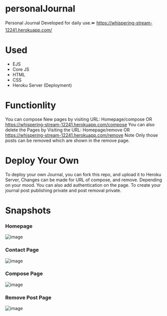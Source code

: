 # personalJournal
Personal Journal Developed for daily use.⏩ https://whispering-stream-12241.herokuapp.com/

# Used
* EJS
* Core JS
* HTML
* CSS
* Heroku Server (Deployment)

# Functionlity
You can compose New pages by visiting URL: Homepage/compose OR https://whispering-stream-12241.herokuapp.com/compose
You can also delete the Pages by Visiting the URL: Homepage/remove  OR https://whispering-stream-12241.herokuapp.com/remove
Note Only those posts can be removed which are shown in the remove page.

# Deploy Your Own
To deploy your own Journal, you can fork this repo, and upload it to Heroku Server, Changes can be made for URL of compose, and remove. Depending on your mood. 
You can also add authentication on the page. To create your journal post publishing private and post removal private.

# Snapshots

### Homepage
![image](https://user-images.githubusercontent.com/72505269/158070666-2f2f4e66-9f81-4c6a-b884-1a5be2f914d0.png)
### Contact Page
![image](https://user-images.githubusercontent.com/72505269/158070675-2e2546fa-32bc-4bbd-bb5d-8f7c0b8f4aeb.png)
### Compose Page
![image](https://user-images.githubusercontent.com/72505269/158070699-dccb7f6e-b36c-4b4d-b346-231ebf3e4254.png)
### Remove Post Page
![image](https://user-images.githubusercontent.com/72505269/158070725-f0040be7-8382-496a-bc54-084ae722a58d.png)

